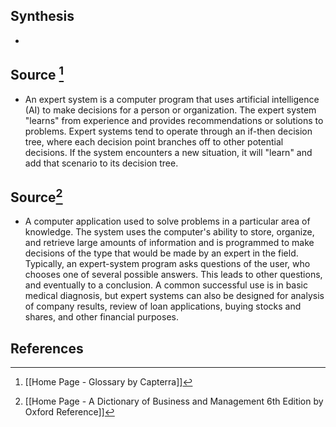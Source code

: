 ## Synthesis
- 
## Source [^1]
- An expert system is a computer program that uses artificial intelligence (AI) to make decisions for a person or organization. The expert system "learns" from experience and provides recommendations or solutions to problems. Expert systems tend to operate through an if-then decision tree, where each decision point branches off to other potential decisions. If the system encounters a new situation, it will "learn" and add that scenario to its decision tree.
## Source[^2]
- A computer application used to solve problems in a particular area of knowledge. The system uses the computer's ability to store, organize, and retrieve large amounts of information and is programmed to make decisions of the type that would be made by an expert in the field. Typically, an expert-system program asks questions of the user, who chooses one of several possible answers. This leads to other questions, and eventually to a conclusion. A common successful use is in basic medical diagnosis, but expert systems can also be designed for analysis of company results, review of loan applications, buying stocks and shares, and other financial purposes.
## References

[^1]: [[Home Page - Glossary by Capterra]]
[^2]: [[Home Page - A Dictionary of Business and Management 6th Edition by Oxford Reference]]